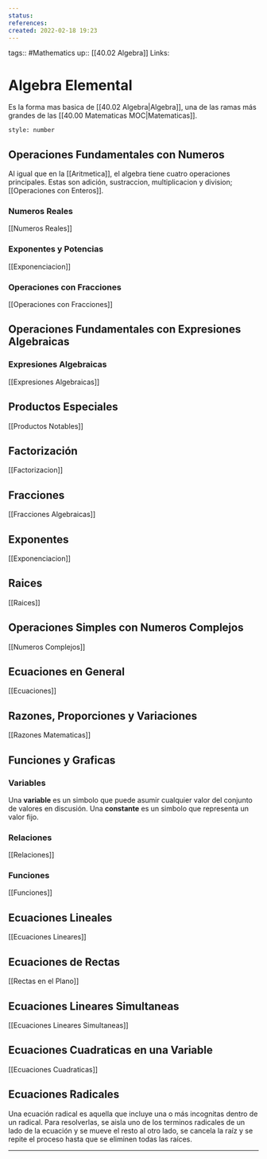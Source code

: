 ```yaml
---
status:
references:
created: 2022-02-18 19:23
---
```

tags:: #Mathematics
up:: [[40.02 Algebra]]
Links:  
# Algebra Elemental
Es la forma mas basica de [[40.02 Algebra|Algebra]], una de las ramas más grandes de las [[40.00 Matematicas MOC|Matematicas]].

```toc
style: number
```

## Operaciones Fundamentales con Numeros
Al igual que en la [[Aritmetica]], el algebra tiene cuatro operaciones principales. Estas son adición, sustraccion, multiplicacion y division; [[Operaciones con Enteros]].

### Numeros Reales
[[Numeros Reales]]

### Exponentes y Potencias
[[Exponenciacion]]

### Operaciones con Fracciones
[[Operaciones con Fracciones]]

## Operaciones Fundamentales con Expresiones Algebraicas

### Expresiones Algebraicas
[[Expresiones Algebraicas]]

## Productos Especiales
[[Productos Notables]]

## Factorización
[[Factorizacion]]

## Fracciones
[[Fracciones Algebraicas]]

## Exponentes
[[Exponenciacion]]

## Raices
[[Raices]]

## Operaciones Simples con Numeros Complejos
[[Numeros Complejos]]

## Ecuaciones en General
[[Ecuaciones]]

## Razones, Proporciones y Variaciones
[[Razones Matematicas]]

## Funciones y Graficas
### Variables
Una **variable** es un simbolo que puede asumir cualquier valor del conjunto de valores en discusión. Una **constante** es un simbolo que representa un valor fijo.

### Relaciones
[[Relaciones]]

### Funciones
[[Funciones]]

## Ecuaciones Lineales
[[Ecuaciones Lineares]]

## Ecuaciones de Rectas
[[Rectas en el Plano]]

## Ecuaciones Lineares Simultaneas
[[Ecuaciones Lineares Simultaneas]]

## Ecuaciones Cuadraticas en una Variable
[[Ecuaciones Cuadraticas]]

## Ecuaciones Radicales
Una ecuación radical es aquella que incluye una o más incognitas dentro de un radical. Para resolverlas, se aisla uno de los terminos radicales de un lado de la ecuación y se mueve el resto al otro lado, se cancela la raíz y se repite el proceso hasta que se eliminen todas las raíces.
___